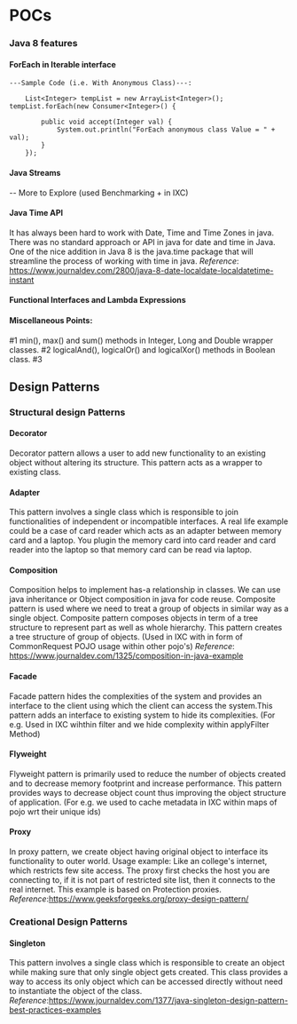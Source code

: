 # POCs 

### Java 8 features 

#### ForEach in Iterable interface

    ---Sample Code (i.e. With Anonymous Class)---:
    
		List<Integer> tempList = new ArrayList<Integer>();
    tempList.forEach(new Consumer<Integer>() {

			public void accept(Integer val) {
				System.out.println("ForEach anonymous class Value = " + val);
			}
		});
		
#### Java Streams
-- More to Explore (used Benchmarking + in IXC)

#### Java Time API
  It has always been hard to work with Date, Time and Time Zones in java. There was no standard approach or API in java for date and time in Java. One of the nice addition in Java 8 is the java.time package that will streamline the process of working with time in java.
  *Reference*: https://www.journaldev.com/2800/java-8-date-localdate-localdatetime-instant

#### Functional Interfaces and Lambda Expressions


#### Miscellaneous Points: 
#1  min(), max() and sum() methods in Integer, Long and Double wrapper classes.
#2  logicalAnd(), logicalOr() and logicalXor() methods in Boolean class.
#3  



## Design Patterns

  ### Structural design Patterns
  
  #### Decorator
  Decorator pattern allows a user to add new functionality to an existing object without altering its structure. This pattern acts as a wrapper to existing class.
  
  #### Adapter 
  This pattern involves a single class which is responsible to join functionalities of independent or incompatible interfaces. A real life example could be a case of card reader which acts as an adapter between memory card and a laptop. You plugin the memory card into card reader and card reader into the laptop so that memory card can be read via laptop.
  
  #### Composition 
  Composition helps to implement has-a relationship in classes. We can use java inheritance or Object composition in java for code reuse.
  Composite pattern is used where we need to treat a group of objects in similar way as a single object. Composite pattern composes objects in term of a tree structure to represent part as well as whole hierarchy. This pattern creates a tree structure of group of objects.
  (Used in IXC with in form of CommonRequest POJO usage within other pojo's)
  *Reference*: https://www.journaldev.com/1325/composition-in-java-example
  
  #### Facade
  Facade pattern hides the complexities of the system and provides an interface to the client using which the client can access the system.This pattern adds an interface to existing system to hide its complexities.
  (For e.g. Used in IXC wihthin filter and we hide complexity within applyFilter Method)
  
  #### Flyweight
  Flyweight pattern is primarily used to reduce the number of objects created and to decrease memory footprint and increase  performance. This pattern provides ways to decrease object count thus improving the object structure of application.
  (For e.g. we used to cache metadata in IXC within maps of pojo wrt their unique ids)
  
  #### Proxy
  In proxy pattern, we create object having original object to interface its functionality to outer world.
  Usage example:
  Like an college's internet, which restricts few site access. The proxy first checks the host you are connecting to, if it is not part of restricted site list, then it connects to the real internet. This example is based on Protection proxies.
  *Reference*:https://www.geeksforgeeks.org/proxy-design-pattern/
  
  ### Creational Design Patterns
  
  #### Singleton
  This pattern involves a single class which is responsible to create an object while making sure that only single object gets created. This class provides a way to access its only object which can be accessed directly without need to instantiate the object of the class.
  *Reference*:https://www.journaldev.com/1377/java-singleton-design-pattern-best-practices-examples
